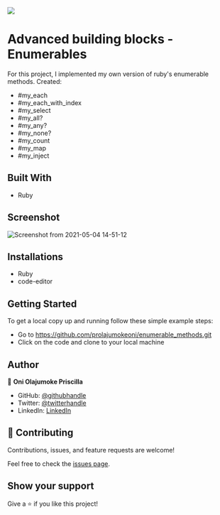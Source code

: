 
![](https://img.shields.io/badge/Microverse-blueviolet)

# Advanced building blocks - Enumerables
For this project, I implemented my own version of ruby's enumerable methods. 
Created: 
- #my_each
- #my_each_with_index 
- #my_select 
- #my_all? 
- #my_any?
- #my_none?
- #my_count
- #my_map
- #my_inject



## Built With
- Ruby

## Screenshot
![Screenshot from 2021-05-04 14-51-12](https://user-images.githubusercontent.com/69638013/117013947-3c5c3c80-ace8-11eb-83ba-441aa3141ead.png)


## Installations
- Ruby
- code-editor

## Getting Started
To get a local copy up and running follow these simple example steps:
- Go to https://github.com/prolajumokeoni/enumerable_methods.git
- Click on the code and clone to your local machine

## Author

👤 **Oni Olajumoke Priscilla**

- GitHub: [@githubhandle](https://github.com/prolajumokeoni)
- Twitter: [@twitterhandle](https://twitter.com/prolajumokeoni)
- LinkedIn: [LinkedIn](https://www.linkedin.com/in/olajumoke-priscilla-oni-44a48b162/)


## 🤝 Contributing

Contributions, issues, and feature requests are welcome!

Feel free to check the [issues page](https://github.com/prolajumokeoni/enumerable_methods/issues).

## Show your support

Give a ⭐️ if you like this project!